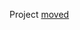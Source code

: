 Project <a href="https://github.com/dgitts/predict-customer-churn/tree/feature/problem_statement">moved</a>
